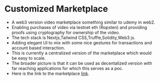 # Customized Marketplace

* A web3 version video marketplace something similar to udemy in web2.
* Enabling purchases of video via testnet eth (Ropsten) and providing proofs using cryptography for ownership of the video.
* The tech stack is Nextjs,Tailwind CSS,Truffle,Solidity,Web3 js.
* Adding elegant UI to mix with some nice gestures for transactions and account based interaction.
* This is currently a centralized version of the marketplace which would be easy to scale.
* The broader picture is that it can be used as decentalized version with far reaching applications for which this serves as a poc.
* Here is the link to the marketplace [link](https://marketplace1-jk.vercel.app/).
